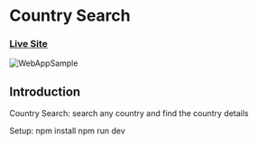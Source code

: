 # Country Search

### [Live Site](https://country-search-flame.vercel.app/)

![WebAppSample](https://i.ibb.co/Jx7fJTL/Screenshot-2023-10-29-at-19-58-57.png)

## Introduction
Country Search: search any country and find the country details

Setup:
npm install
npm run dev
